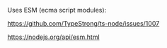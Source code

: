 Uses ESM (ecma script modules):

https://github.com/TypeStrong/ts-node/issues/1007

https://nodejs.org/api/esm.html
